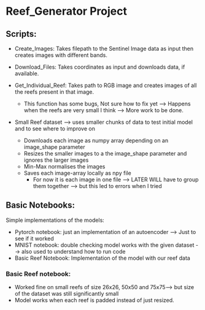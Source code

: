 # Reef_Generator Project

## Scripts:
- Create_Images: Takes filepath to the Sentinel Image data as input then creates images with different bands.
- Download_Files: Takes coordinates as input and downloads data, if available.
- Get_Individual_Reef: Takes path to RGB image and creates images of all the reefs present in that image.
    - This function has some bugs, Not sure how to fix yet --> Happens when the reefs are very small I think --> More work to be done.

- Small Reef dataset --> uses smaller chunks of data to test initial model and to see where to improve on
    - Downloads each image as numpy array depending on an image_shape parameter
    - Resizes the smaller images to a the image_shape parameter and ignores the larger images
    - Min-Max normalises the images
    - Saves each image-array locally as npy file 
        - For now it is each image in one file --> LATER WILL have to group them together --> but this led to errors when I tried

## Basic Notebooks:
Simple implementations of the models:

   - Pytorch notebook: just an implementation of an autoencoder --> Just to see if it worked
   - MNIST notebook: double checking model works with the given dataset --> also used to understand how to run code
   - Basic Reef Notebook: Implementation of the model with our reef data
    
### Basic Reef notebook:
- Worked fine on small reefs of size 26x26, 50x50 and 75x75--> but size of the dataset was still significantly small
- Model works when each reef is padded instead of just resized.
